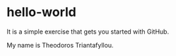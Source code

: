 # hello-world
It is a simple exercise that gets you started with GitHub.

My name is Theodoros Triantafyllou.
